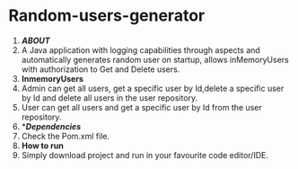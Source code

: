 # Random-users-generator
1. *****ABOUT*****
2. A Java application with logging capabilities through aspects and automatically generates random user on startup, allows inMemoryUsers with authorization to Get and Delete users.
3. ****InmemoryUsers****
4. Admin can get all users, get a specific user by Id,delete a specific user by Id and delete all users in the user repository.
5. User can get all users and get a specific user by Id from the user repository.
6. ****Dependencies***
7. Check the Pom.xml file.
8. ****How to run****
9. Simply download project and run in your favourite code editor/IDE.
